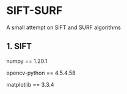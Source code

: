 # SIFT-SURF
A small attempt on SIFT and SURF algorithms


## 1. SIFT
numpy == 1.20.1

opencv-python == 4.5.4.58

matplotlib == 3.3.4
